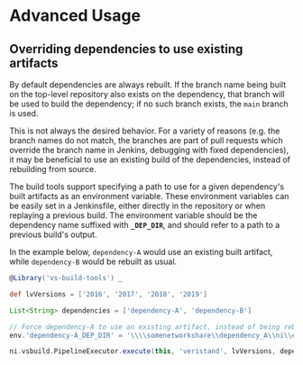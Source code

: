 # Advanced Usage

## Overriding dependencies to use existing artifacts

By default dependencies are always rebuilt. If the branch name being built on the top-level repository also exists on the dependency, that branch will be used to build the dependency; if no such branch exists, the `main` branch is used.

This is not always the desired behavior. For a variety of reasons (e.g. the branch names do not match, the branches are part of pull requests which override the branch name in Jenkins, debugging with fixed dependencies), it may be beneficial to use an existing build of the dependencies, instead of rebuilding from source.

The build tools support specifying a path to use for a given dependency's built artifacts as an environment variable. These environment variables can be easily set in a Jenkinsfile, either directly in the repository or when replaying a previous build. The environment variable should be the dependency name suffixed with **`_DEP_DIR`**, and should refer to a path to a previous build's output.

In the example below, `dependency-A` would use an existing built artifact, while `dependency-B` would be rebuilt as usual.

```groovy
@Library('vs-build-tools') _

def lvVersions = ['2016', '2017', '2018', '2019']

List<String> dependencies = ['dependency-A', 'dependency-B']

// Force dependency-A to use an existing artifact, instead of being rebuilt.
env.'dependency-A_DEP_DIR' = '\\\\somenetworkshare\\dependency_A\\ni\\export\\main\\Build 1'

ni.vsbuild.PipelineExecutor.execute(this, 'veristand', lvVersions, dependencies)
```

